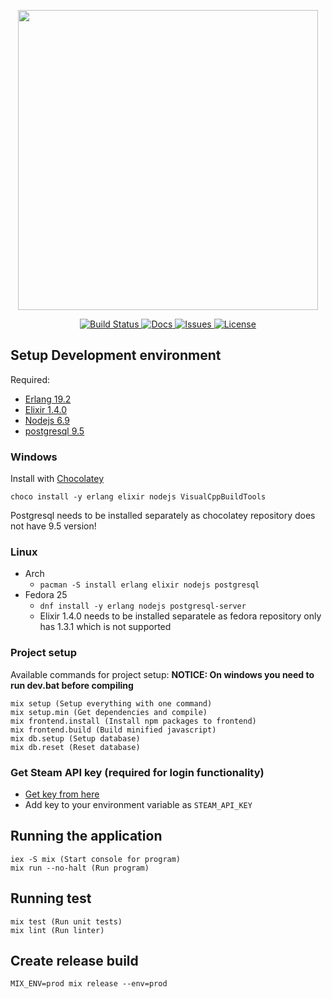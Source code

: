 <p align="center">
    <img src="https://cdn.rawgit.com/osasto-kuikka/KGE/master/extras/logo.svg" width="480">
</p>

<p align="center">
    <a href="https://travis-ci.org/osasto-kuikka/kuikka-website">
        <img src="https://img.shields.io/travis/osasto-kuikka/kuikka-website.svg?style=flat-square&label=Build" alt="Build Status">
    </a>
    <a href="https://osasto-kuikka.github.io/kuikka-website/">
        <img src="https://img.shields.io/badge/docs-github-green.svg?style=flat-square" alt="Docs">
    </a>
    <a href="https://github.com/osasto-kuikka/kuikka-website/issues">
        <img src="https://img.shields.io/github/issues-raw/osasto-kuikka/kuikka-website.svg?style=flat-square&label=Issues" alt="Issues">
    </a>
    <a href="https://github.com/osasto-kuikka/kuikka-website/blob/master/LICENSE">
        <img src="https://img.shields.io/badge/License-GPLv2-red.svg?style=flat-square" alt="License">
    </a>
</p>

## Setup Development environment
Required:
* [Erlang 19.2](http://www.erlang.org/)
* [Elixir 1.4.0](http://elixir-lang.org/)
* [Nodejs 6.9](https://nodejs.org/en/)
* [postgresql 9.5](https://www.postgresql.org/)

### Windows
Install with [Chocolatey](https://chocolatey.org/install)
```
choco install -y erlang elixir nodejs VisualCppBuildTools
```
Postgresql needs to be installed separately as chocolatey repository
does not have 9.5 version!

### Linux
* Arch
  * `pacman -S install erlang elixir nodejs postgresql`
* Fedora 25
  * `dnf install -y erlang nodejs postgresql-server`
  * Elixir 1.4.0 needs to be installed separatele as fedora
    repository only has 1.3.1 which is not supported

### Project setup
Available commands for project setup:
**NOTICE: On windows you need to run dev.bat before compiling**
```
mix setup (Setup everything with one command)
mix setup.min (Get dependencies and compile)
mix frontend.install (Install npm packages to frontend)
mix frontend.build (Build minified javascript)
mix db.setup (Setup database)
mix db.reset (Reset database)
```

### Get Steam API key (required for login functionality)
* [Get key from here](http://steamcommunity.com/dev/apikey)
* Add key to your environment variable as `STEAM_API_KEY`

## Running the application
```
iex -S mix (Start console for program)
mix run --no-halt (Run program)
```

## Running test
```
mix test (Run unit tests)
mix lint (Run linter)
```

## Create release build
```
MIX_ENV=prod mix release --env=prod
```
